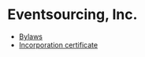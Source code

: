 # Eventsourcing, Inc.

* [Bylaws](BYLAWS.md)
* [Incorporation certificate](https://github.com/eventsourcing/eventsourcing-inc/raw/master/Incorporation-Constitution-Cert.pdf)
